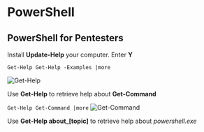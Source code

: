 # PowerShell 

## PowerShell for Pentesters

Install **Update-Help** your computer. Enter **Y**

```Get-Help Get-Help -Examples |more```

![Get-Help](2019-04-23-21-49-46.png)


Use **Get-Help** to retrieve help about **Get-Command**

```Get-Help Get-Command |more```
![Get-Command](2019-04-23-21-24-38.png)

Use **Get-Help about_[topic]** to retrieve help about *powershell.exe*
